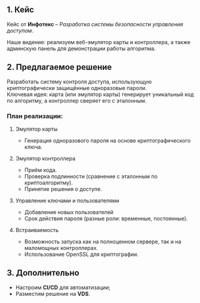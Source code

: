## 1. Кейс

Кейс от **Инфотекс** – *Разработка системы безопасности управления доступом*.

Наше видение: реализуем веб-эмулятор карты и контроллера, а также админскую панель для демонстрации работы алгоритма.

## 2. Предлагаемое решение
Разработать систему контроля доступа, использующую криптографически защищённые одноразовые пароли.  
Ключевая идея: карта (или эмулятор карты) генерирует уникальный код по алгоритму, а контроллер сверяет его с эталонным.  

### План реализации:
1. Эмулятор карты
    - Генерация одноразового пароля на основе криптографического ключа.

2. Эмулятор контроллера
    - Приём кода.
    - Проверка подлинности (сравнение с эталонным по криптоалгоритму).
    - Принятие решения о доступе.

3. Управление ключами и пользователями
    - Добавление новых пользователей
    - Срок действия пароля (разные роли: временные, постоянные).

4. Встраиваемость
    - Возможность запуска как на полноценном сервере, так и на маломощных контроллерах.
    - Использование OpenSSL для криптографии.

## 3. Дополнительно

* Настроим **CI/CD** для автоматизации;
* Разместим решение на **VDS**.